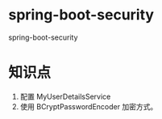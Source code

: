 # spring-boot-security
spring-boot-security

# 知识点

1. 配置 MyUserDetailsService 
2. 使用 BCryptPasswordEncoder 加密方式。